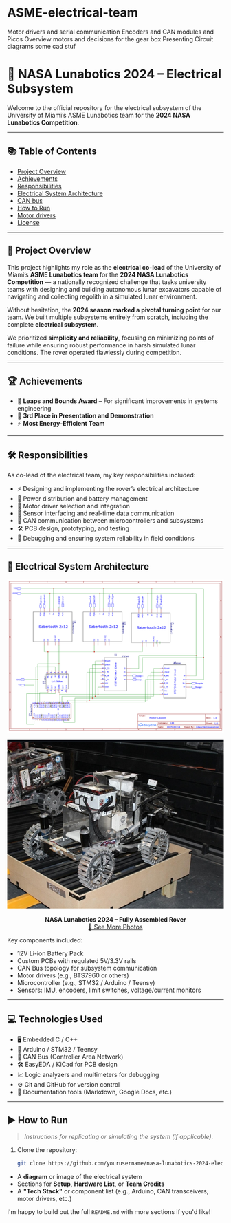 # ASME-electrical-team
Motor drivers and serial communication
Encoders and CAN modules and Picos 
Overview
motors and decisions for the gear box
Presenting Circuit diagrams 
some cad stuf

# 🚀 NASA Lunabotics 2024 – Electrical Subsystem

Welcome to the official repository for the electrical subsystem of the University of Miami’s ASME Lunabotics team for the **2024 NASA Lunabotics Competition**.

---

## 📚 Table of Contents

- [Project Overview](#project-overview)  
- [Achievements](#achievements)  
- [Responsibilities](#responsibilities)  
- [Electrical System Architecture](#electrical-system-architecture)  
- [CAN bus](#CAN-bus)
- [How to Run](#how-to-run)  
- [Motor drivers](#Motor-drivers)  
- [License](#license)

---

## 📌 Project Overview

This project highlights my role as the **electrical co-lead** of the University of Miami’s **ASME Lunabotics team** for the **2024 NASA Lunabotics Competition** — a nationally recognized challenge that tasks university teams with designing and building autonomous lunar excavators capable of navigating and collecting regolith in a simulated lunar environment.

Without hesitation, the **2024 season marked a pivotal turning point** for our team. We built multiple subsystems entirely from scratch, including the complete **electrical subsystem**.

We prioritized **simplicity and reliability**, focusing on minimizing points of failure while ensuring robust performance in harsh simulated lunar conditions. The rover operated flawlessly during competition.

---

## 🏆 Achievements

- 🏅 **Leaps and Bounds Award** – For significant improvements in systems engineering  
- 🥉 **3rd Place in Presentation and Demonstration**  
- ⚡ **Most Energy-Efficient Team**

---

## 🛠 Responsibilities

As co-lead of the electrical team, my key responsibilities included:

- ⚡ Designing and implementing the rover’s electrical architecture  
- 🔋 Power distribution and battery management  
- 🧠 Motor driver selection and integration  
- 📡 Sensor interfacing and real-time data communication  
- 🛜 CAN communication between microcontrollers and subsystems  
- 🛠 PCB design, prototyping, and testing  
- 🔎 Debugging and ensuring system reliability in field conditions

---

## 🔌 Electrical System Architecture

<p align="center">
  <img src="2024-2025/assets/Circuits/Motors.png" alt="Lunabotics Rover 2024" width="600"/>
</p>
<p align="center">
  <img src="2024-2025/assets/rover/Rover.jpg" alt="Lunabotics Rover 2024" width="600"/>
</p>
<p align="center">
  <b>NASA Lunabotics 2024 – Fully Assembled Rover</b><br>
  <a href="2024-2025/assets/">📸 See More Photos</a>
</p>

Key components included:

- 12V Li-ion Battery Pack  
- Custom PCBs with regulated 5V/3.3V rails  
- CAN Bus topology for subsystem communication  
- Motor drivers (e.g., BTS7960 or others)  
- Microcontroller (e.g., STM32 / Arduino / Teensy)  
- Sensors: IMU, encoders, limit switches, voltage/current monitors

---

## 💻 Technologies Used

- 🖥 Embedded C / C++  
- 🧩 Arduino / STM32 / Teensy  
- 📡 CAN Bus (Controller Area Network)  
- 🛠 EasyEDA / KiCad for PCB design  
- 📈 Logic analyzers and multimeters for debugging  
- ⚙️ Git and GitHub for version control  
- 📑 Documentation tools (Markdown, Google Docs, etc.)

---

## ▶️ How to Run

> _Instructions for replicating or simulating the system (if applicable)._

1. Clone the repository:
   ```bash
   git clone https://github.com/yourusername/nasa-lunabotics-2024-electrical.git


* A **diagram** or image of the electrical system
* Sections for **Setup**, **Hardware List**, or **Team Credits**
* A **"Tech Stack"** or component list (e.g., Arduino, CAN transceivers, motor drivers, etc.)

I'm happy to build out the full `README.md` with more sections if you'd like!
